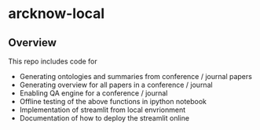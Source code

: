# arcknow-local

## Overview
This repo includes code for 
- Generating ontologies and summaries from conference / journal papers
- Generating overview for all papers in a conference / journal
- Enabling QA engine for a conference / journal
- Offline testing of the above functions in ipython notebook
- Implementation of streamlit from local envrionment
- Documentation of how to deploy the streamlit online 

